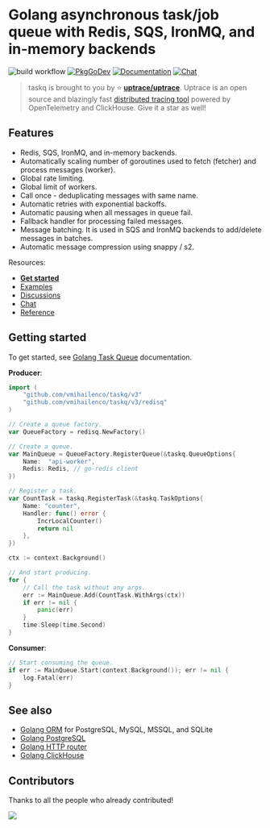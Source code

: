 # Golang asynchronous task/job queue with Redis, SQS, IronMQ, and in-memory backends

![build workflow](https://github.com/vmihailenco/taskq/actions/workflows/build.yml/badge.svg)
[![PkgGoDev](https://pkg.go.dev/badge/github.com/vmihailenco/taskq/v3)](https://pkg.go.dev/github.com/vmihailenco/taskq/v3)
[![Documentation](https://img.shields.io/badge/bun-documentation-informational)](https://taskq.uptrace.dev/)
[![Chat](https://discordapp.com/api/guilds/752070105847955518/widget.png)](https://discord.gg/rWtp5Aj)

> taskq is brought to you by :star: [**uptrace/uptrace**](https://github.com/uptrace/uptrace).
> Uptrace is an open source and blazingly fast
> [distributed tracing tool](https://get.uptrace.dev/compare/distributed-tracing-tools.html) powered
> by OpenTelemetry and ClickHouse. Give it a star as well!

## Features

- Redis, SQS, IronMQ, and in-memory backends.
- Automatically scaling number of goroutines used to fetch (fetcher) and process messages (worker).
- Global rate limiting.
- Global limit of workers.
- Call once - deduplicating messages with same name.
- Automatic retries with exponential backoffs.
- Automatic pausing when all messages in queue fail.
- Fallback handler for processing failed messages.
- Message batching. It is used in SQS and IronMQ backends to add/delete messages in batches.
- Automatic message compression using snappy / s2.

Resources:

- [**Get started**](https://taskq.uptrace.dev/guide/golang-task-queue.html)
- [Examples](https://github.com/vmihailenco/taskq/tree/v3/example)
- [Discussions](https://github.com/uptrace/bun/discussions)
- [Chat](https://discord.gg/rWtp5Aj)
- [Reference](https://pkg.go.dev/github.com/vmihailenco/taskq/v3)

## Getting started

To get started, see [Golang Task Queue](https://taskq.uptrace.dev/) documentation.

**Producer**:

```go
import (
    "github.com/vmihailenco/taskq/v3"
    "github.com/vmihailenco/taskq/v3/redisq"
)

// Create a queue factory.
var QueueFactory = redisq.NewFactory()

// Create a queue.
var MainQueue = QueueFactory.RegisterQueue(&taskq.QueueOptions{
    Name:  "api-worker",
    Redis: Redis, // go-redis client
})

// Register a task.
var CountTask = taskq.RegisterTask(&taskq.TaskOptions{
    Name: "counter",
    Handler: func() error {
        IncrLocalCounter()
        return nil
    },
})

ctx := context.Background()

// And start producing.
for {
	// Call the task without any args.
	err := MainQueue.Add(CountTask.WithArgs(ctx))
	if err != nil {
		panic(err)
	}
	time.Sleep(time.Second)
}
```

**Consumer**:

```go
// Start consuming the queue.
if err := MainQueue.Start(context.Background()); err != nil {
    log.Fatal(err)
}
```

## See also

- [Golang ORM](https://github.com/uptrace/bun) for PostgreSQL, MySQL, MSSQL, and SQLite
- [Golang PostgreSQL](https://bun.uptrace.dev/postgres/)
- [Golang HTTP router](https://github.com/uptrace/bunrouter)
- [Golang ClickHouse](https://github.com/uptrace/go-clickhouse)

## Contributors

Thanks to all the people who already contributed!

<a href="https://github.com/vmihailenco/taskq/graphs/contributors">
  <img src="https://contributors-img.web.app/image?repo=vmihailenco/taskq" />
</a>
